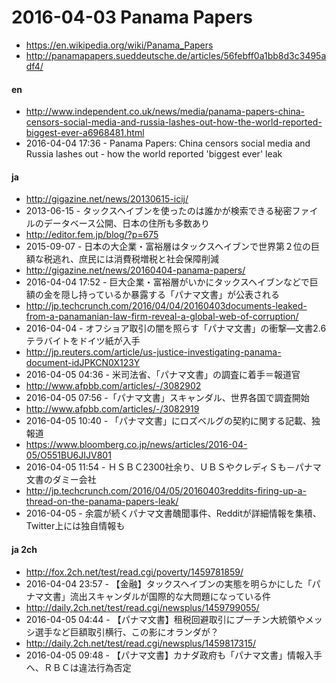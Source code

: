# 2016-04-03 Panama Papers

- https://en.wikipedia.org/wiki/Panama_Papers
- http://panamapapers.sueddeutsche.de/articles/56febff0a1bb8d3c3495adf4/

#### en

- http://www.independent.co.uk/news/media/panama-papers-china-censors-social-media-and-russia-lashes-out-how-the-world-reported-biggest-ever-a6968481.html
- 2016-04-04 17:36 - Panama Papers: China censors social media and Russia lashes out - how the world reported 'biggest ever' leak

#### ja

- http://gigazine.net/news/20130615-icij/
- 2013-06-15 - タックスヘイブンを使ったのは誰かが検索できる秘密ファイルのデータベース公開、日本の住所も多数あり
- http://editor.fem.jp/blog/?p=675
- 2015-09-07 - 日本の大企業・富裕層はタックスヘイブンで世界第２位の巨額な税逃れ、庶民には消費税増税と社会保障削減
- http://gigazine.net/news/20160404-panama-papers/
- 2016-04-04 17:52 - 巨大企業・富裕層がいかにタックスヘイブンなどで巨額の金を隠し持っているか暴露する「パナマ文書」が公表される
- http://jp.techcrunch.com/2016/04/04/20160403documents-leaked-from-a-panamanian-law-firm-reveal-a-global-web-of-corruption/
- 2016-04-04 - オフショア取引の闇を照らす「パナマ文書」の衝撃―文書2.6テラバイトをドイツ紙が入手
- http://jp.reuters.com/article/us-justice-investigating-panama-document-idJPKCN0X123Y
- 2016-04-05 04:36 - 米司法省、「パナマ文書」の調査に着手＝報道官
- http://www.afpbb.com/articles/-/3082902
- 2016-04-05 07:56 -「パナマ文書」スキャンダル、世界各国で調査開始
- http://www.afpbb.com/articles/-/3082919
- 2016-04-05 10:40 - 「パナマ文書」にロズベルグの契約に関する記載、独報道
- https://www.bloomberg.co.jp/news/articles/2016-04-05/O551BU6JIJV801
- 2016-04-05 11:54 - ＨＳＢＣ2300社余り、ＵＢＳやクレディＳも－パナマ文書のダミー会社
- http://jp.techcrunch.com/2016/04/05/20160403reddits-firing-up-a-thread-on-the-panama-papers-leak/
- 2016-04-05 - 余震が続くパナマ文書醜聞事件、Redditが詳細情報を集積、Twitter上には独自情報も

#### ja 2ch

- http://fox.2ch.net/test/read.cgi/poverty/1459781859/
- 2016-04-04 23:57 - 【金融】タックスヘイブンの実態を明らかにした「パナマ文書」流出スキャンダルが国際的な大問題になっている件
- http://daily.2ch.net/test/read.cgi/newsplus/1459799055/
- 2016-04-05 04:44 - 【パナマ文書】租税回避取引にプーチン大統領やメッシ選手など巨額取引横行、この影にオランダが？
- http://daily.2ch.net/test/read.cgi/newsplus/1459817315/
- 2016-04-05 09:48 - 【パナマ文書】カナダ政府も「パナマ文書」情報入手へ、ＲＢＣは違法行為否定
